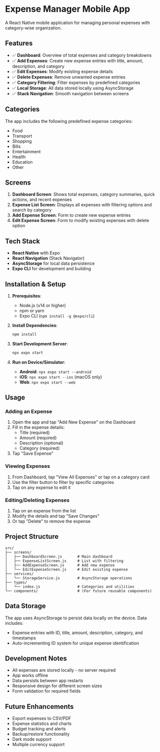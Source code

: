 # Expense Manager Mobile App

A React Native mobile application for managing personal expenses with category-wise organization.

## Features

- ✅ **Dashboard**: Overview of total expenses and category breakdowns
- ✅ **Add Expenses**: Create new expense entries with title, amount, description, and category
- ✅ **Edit Expenses**: Modify existing expense details
- ✅ **Delete Expenses**: Remove unwanted expense entries
- ✅ **Category Filtering**: Filter expenses by predefined categories
- ✅ **Local Storage**: All data stored locally using AsyncStorage
- ✅ **Stack Navigation**: Smooth navigation between screens

## Categories

The app includes the following predefined expense categories:
- Food
- Transport
- Shopping
- Bills
- Entertainment
- Health
- Education
- Other

## Screens

1. **Dashboard Screen**: Shows total expenses, category summaries, quick actions, and recent expenses
2. **Expense List Screen**: Displays all expenses with filtering options and search by category
3. **Add Expense Screen**: Form to create new expense entries
4. **Edit Expense Screen**: Form to modify existing expenses with delete option

## Tech Stack

- **React Native** with Expo
- **React Navigation** (Stack Navigator)
- **AsyncStorage** for local data persistence
- **Expo CLI** for development and building

## Installation & Setup

1. **Prerequisites**:
   - Node.js (v14 or higher)
   - npm or yarn
   - Expo CLI (`npm install -g @expo/cli`)

2. **Install Dependencies**:
   ```bash
   npm install
   ```

3. **Start Development Server**:
   ```bash
   npx expo start
   ```

4. **Run on Device/Simulator**:
   - **Android**: `npx expo start --android`
   - **iOS**: `npx expo start --ios` (macOS only)
   - **Web**: `npx expo start --web`

## Usage

### Adding an Expense
1. Open the app and tap "Add New Expense" on the Dashboard
2. Fill in the expense details:
   - Title (required)
   - Amount (required)
   - Description (optional)
   - Category (required)
3. Tap "Save Expense"

### Viewing Expenses
1. From Dashboard, tap "View All Expenses" or tap on a category card
2. Use the filter button to filter by specific categories
3. Tap on any expense to edit it

### Editing/Deleting Expenses
1. Tap on an expense from the list
2. Modify the details and tap "Save Changes"
3. Or tap "Delete" to remove the expense

## Project Structure

```
src/
├── screens/
│   ├── DashboardScreen.js       # Main dashboard
│   ├── ExpenseListScreen.js     # List with filtering
│   ├── AddExpenseScreen.js      # Add new expense
│   └── EditExpenseScreen.js     # Edit existing expense
├── services/
│   └── StorageService.js        # AsyncStorage operations
├── types/
│   └── index.js                 # Categories and utilities
└── components/                  # (For future reusable components)
```

## Data Storage

The app uses AsyncStorage to persist data locally on the device. Data includes:
- Expense entries with ID, title, amount, description, category, and timestamps
- Auto-incrementing ID system for unique expense identification

## Development Notes

- All expenses are stored locally - no server required
- App works offline
- Data persists between app restarts
- Responsive design for different screen sizes
- Form validation for required fields

## Future Enhancements

- Export expenses to CSV/PDF
- Expense statistics and charts
- Budget tracking and alerts
- Backup/restore functionality
- Dark mode support
- Multiple currency support